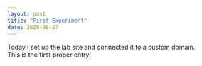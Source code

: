 ```yaml
---
layout: post
title: "First Experiment"
date: 2025-08-27
---
```


Today I set up the lab site and connected it to a custom domain.  
This is the first proper entry!
